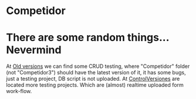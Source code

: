 # Competidor
<h1>There are some random things... Nevermind</h1>  
At <a href="/Old%20versions">Old versions</a> we can find some CRUD testing, where "Competidor" folder (not "Competidor3") should have the latest version of it, it has some bugs, just a testing project, DB script is not uploaded.  
At <a href="/ControlVersiones">ControlVersiones</a> are located more testing projects. Which are (almost) realtime uploaded form work-flow.  
